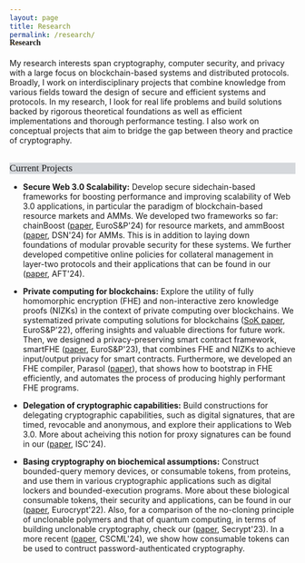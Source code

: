 ```yaml
---
layout: page
title: Research
permalink: /research/
---
```



<h4 style="font-family: 'Comic Sans MS'; margin-top: -30px;">Research</h4>

My research interests span cryptography, computer security, and privacy with a large focus on blockchain-based systems and distributed protocols. Broadly, I work on interdisciplinary projects that combine knowledge from various fields toward the design of secure and efficient systems and protocols. In my research, I look for real life problems and build solutions backed by rigorous theoretical foundations as well as efficient implementations and thorough performance testing. I also work on conceptual projects that aim to bridge the gap between theory and practice of cryptography. 
<br/>
<br/>

<div style="font-family: 'Comic Sans MS'; font-size:17px; background-color:rgb(213, 216, 220);margin-bottom:6px;">Current Projects</div>

* **Secure Web 3.0 Scalability:** Develop secure sidechain-based frameworks for boosting performance and improving scalability of Web 3.0 applications, in particular the paradigm of blockchain-based resource markets and AMMs. We developed two frameworks so far: chainBoost ([paper](https://eprint.iacr.org/2024/1020), EuroS&P'24) for resource markets, and ammBoost ([paper](https://eprint.iacr.org/2024/1021), DSN'24) for AMMs.  This is in addition to laying down foundations of modular provable security for these systems. We further developed competitive online policies for collateral management in layer-two protocols and their applications that can be found in our ([paper](https://eprint.iacr.org/2024/1022), AFT'24).<br/> 

* **Private computing for blockchains:** Explore the utility of fully homomorphic encryption (FHE) and non-interactive zero knowledge proofs (NIZKs) in the context of private computing over blockchains. We systematized private computing solutions for blockchains ([SoK paper](https://eprint.iacr.org/2021/727.pdf), EuroS&P'22), offering insights and valuable directions for future work. Then, we designed a privacy-preserving smart contract framework, smartFHE ([paper](https://eprint.iacr.org/2021/133), EuroS&P'23), that combines FHE and NIZKs to achieve input/output privacy for smart contracts. Furthermore, we developed an FHE compiler, Parasol ([paper](https://eprint.iacr.org/2025/1144.pdf)), that shows how to bootstrap in FHE efficiently, and automates the process of producing highly performant FHE programs.

* **Delegation of cryptographic capabilities:** Build constructions for delegating cryptographic capabilities, such as digital signatures, that are timed, revocable and anonymous, and explore their applications to Web 3.0. More about acheiving this notion for proxy signatures can be found in our ([paper](https://eprint.iacr.org/2023/833), ISC'24).<br/>

* **Basing cryptography on biochemical assumptions:** Construct bounded-query memory devices, or consumable tokens, from proteins, and use them in various cryptographic applications such as digital lockers and bounded-execution programs. More about these biological consumable tokens, their security and applications, can be found in our ([paper](https://link.springer.com/chapter/10.1007/978-3-031-06944-4_26), Eurocrypt'22). Also, for a comparison of the no-cloning principle of unclonable polymers and that of quantum computing, in terms of building unclonable cryptography, check our ([paper](https://eprint.iacr.org/2023/702), Secrypt'23). In a more recent ([paper](https://eprint.iacr.org/2024/1283), CSCML'24), we show how consumable tokens can be used to contruct password-authenticated cryptography.

